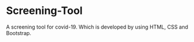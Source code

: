 # Screening-Tool
A screening tool for covid-19. Which is developed by using HTML, CSS and Bootstrap.
